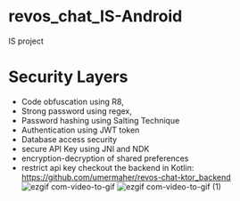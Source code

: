 # revos_chat_IS-Android
IS project

# Security Layers
* Code obfuscation using R8,
* Strong password using regex, 
* Password hashing using Salting Technique
* Authentication using JWT token
* Database access security
* secure API Key using JNI and NDK
* encryption-decryption of shared preferences
* restrict api key
checkout the backend in Kotlin: https://github.com/umermaher/revos-chat-ktor_backend
![ezgif com-video-to-gif](https://user-images.githubusercontent.com/93570267/235429451-5edd4f07-70aa-4902-bdaf-0eb12b048d31.gif)
![ezgif com-video-to-gif (1)](https://user-images.githubusercontent.com/93570267/235429518-8aefaf7c-aa84-40aa-845d-ceeb72b8dd25.gif)

